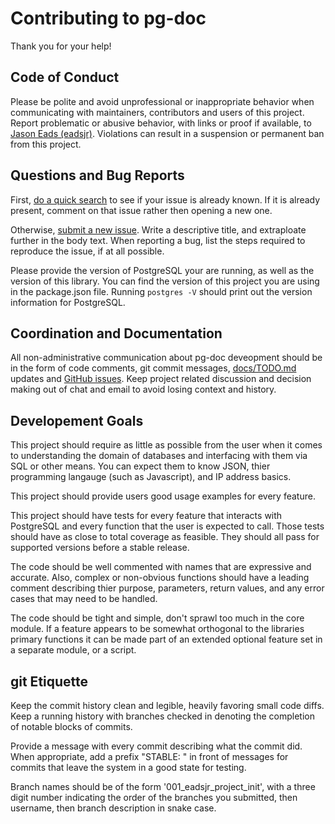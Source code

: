 # Contributing to pg-doc

Thank you for your help!


## Code of Conduct

Please be polite and avoid unprofessional or inappropriate behavior when communicating with maintainers, contributors and users of this project. Report problematic or abusive behavior, with links or proof if available, to [Jason Eads (eadsjr)][contact-project-lead]. Violations can result in a suspension or permanent ban from this project.


## Questions and Bug Reports

First, [do a quick search][search-issues] to see if your issue is already known. If it is already present, comment on that issue rather then opening a new one.

Otherwise, [submit a new issue][new-issue]. Write a descriptive title, and extraploate further in the body text. When reporting a bug, list the steps required to reproduce the issue, if at all possible.

Please provide the version of PostgreSQL your are running, as well as the version of this library. You can find the version of this project you are using in the package.json file. Running `postgres -V` should print out the version information for PostgreSQL.


## Coordination and Documentation

All non-administrative communication about pg-doc deveopment should be in the form of code comments, git commit messages, [docs/TODO.md][todo-file] updates and [GitHub issues][search-issues]. Keep project related discussion and decision making out of chat and email to avoid losing context and history.


## Developement Goals

This project should require as little as possible from the user when it comes to understanding the domain of databases and interfacing with them via SQL or other means. You can expect them to know JSON, thier programming langauge (such as Javascript), and IP address basics.

This project should provide users good usage examples for every feature.

This project should have tests for every feature that interacts with PostgreSQL and every function that the user is expected to call. Those tests should have as close to total coverage as feasible. They should all pass for supported versions before a stable release.

The code should be well commented with names that are expressive and accurate. Also, complex or non-obvious functions should have a leading comment describing thier purpose, parameters, return values, and any error cases that may need to be handled.

The code should be tight and simple, don't sprawl too much in the core module. If a feature appears to be somewhat orthogonal to the libraries primary functions it can be made part of an extended optional feature set in a separate module, or a script.


## git Etiquette

Keep the commit history clean and legible, heavily favoring small code diffs. Keep a running history with branches checked in denoting the completion of notable blocks of commits.

Provide a message with every commit describing what the commit did. When appropriate, add a prefix "STABLE: " in front of messages for commits that leave the system in a good state for testing.

Branch names should be of the form '001_eadsjr_project_init', with a three digit number indicating the order of the branches you submitted, then username, then branch description in snake case.


[todo-file]:https://github.com/eadsjr/pg-doc/docs/TODO.md
[search-issues]:https://github.com/search?q=repo%3Aeadsjr%2Fpg-doc&type=Issues
[new-issue]:https://github.com/eadsjr/pg-doc/issues/new
[contact-project-lead]:mailto:jeads442@gamil.com